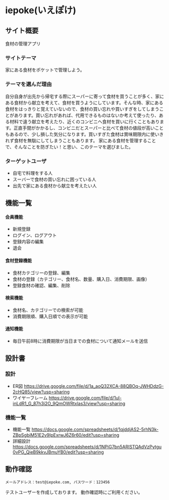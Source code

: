 # iepoke(いえぽけ)

## サイト概要
食材の管理アプリ

### サイトテーマ
家にある食材をポケットで管理しよう。<br>

### テーマを選んだ理由
自分自身が出先から帰宅する際にスーパーに寄って食材を買うことが多く、家にある食材から献立を考えて、食材を買うようにしています。そんな時、家にある食材をはっきりと覚えていないので、食材の買い忘れや買いすぎをしてしまうことがあります。買い忘れがあれば、代用できるものはないか考えて使ったり、ある材料で違う献立を考えたり、近くのコンビニへ食材を買いに行くこともあります。正直手間がかかるし、コンビニだとスーパーと比べて食材の値段が高いこともあるので、少し損した気分になります。買いすぎた食材は賞味期限内に使いきれず食材を無駄にしてしまうこともあります。
家にある食材を管理することで、そんなことを防ぎたい！と思い、このテーマを選びました。


### ターゲットユーザ
- 自宅で料理をする人<br>
- スーバーで食材の買い忘れに困っている人<br>
- 出先で家にある食材から献立を考えたい人

## 機能一覧

#### 会員機能
- 新規登録<br>
- ログイン、ログアウト<br>
- 登録内容の編集<br>
- 退会

#### 食材登録機能
- 食材カテゴリーの登録、編集<br>
- 食材の登録（カテゴリー、食材名、数量、購入日、消費期限、画像）<br>
- 登録食材の確認、編集、削除

#### 検索機能
- 食材名、カテゴリーでの検索が可能
- 消費期限順、購入日順での表示が可能

#### 通知機能
- 毎日午前8時に消費期限が当日までの食材について通知メールを送信

## 設計書

### 設計
- ER図
https://drive.google.com/file/d/1a_aoQ32XCA-88QBOq-JWHDdzG-2cHQ85/view?usp=sharing
- ワイヤーフレーム
https://drive.google.com/file/d/1ul-inLdR1_G_87h3i2O_9QmOWRtxlas3/view?usp=sharing


### 機能一覧
- 機能一覧
https://docs.google.com/spreadsheets/d/1qjddjAS2-5rhN3k-ZBpSgbiM51E2v9IpExrwJ6Z6r60/edit?usp=sharing
- 詳細設計
https://docs.google.com/spreadsheets/d/1NPiG7bn5ARISTQAdVzPytgu0vPG_QieB9kkvJBmuYB0/edit?usp=sharing

## 動作確認

`メールアドレス：test@iepoke.com, パスワード：123456`

テストユーザーを作成しております。
動作確認時にご利用ください。
